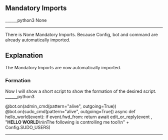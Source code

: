 ## Mandatory Imports
______python3
None
______
There is None Mandatory Imports. Because Config, bot and command are already automatically imported.

## Explanation
The Mandatory Imports are now automatically imported.

### Formation
Now I will show a short script to show the formation of the desired script.
______python3

@bot.on(admin_cmd(pattern="alive", outgoing=True))
@bot.on(sudo_cmd(pattern="alive", outgoing=True))
async def hello_world(event):
    if event.fwd_from:
        return
    await edit_or_reply(event , "**HELLO WORLD**\n\nThe following is controlling me too!\n" + Config.SUDO_USERS)
______

